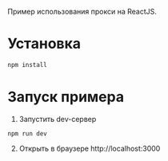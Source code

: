 Пример использования прокси на ReactJS.

# Установка

```bash
npm install
```

# Запуск примера

1. Запустить dev-сервер

```
npm run dev
```

2. Открыть в браузере http://localhost:3000
